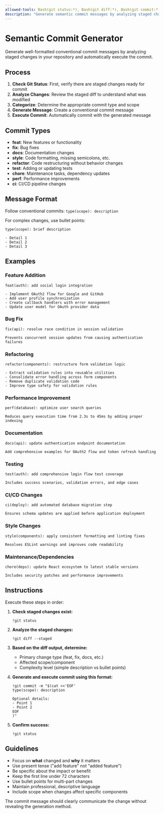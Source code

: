 ```yaml
---
allowed-tools: Bash(git status:*), Bash(git diff:*), Bash(git commit:*)
description: "Generate semantic commit messages by analyzing staged changes and create conventional commits automatically"
---
```


# Semantic Commit Generator

Generate well-formatted conventional commit messages by analyzing staged changes in your repository and automatically execute the commit.

## Process

1. **Check Git Status**: First, verify there are staged changes ready for commit
2. **Analyze Changes**: Review the staged diff to understand what was modified
3. **Categorize**: Determine the appropriate commit type and scope
4. **Generate Message**: Create a conventional commit message
5. **Execute Commit**: Automatically commit with the generated message

## Commit Types

- **feat**: New features or functionality
- **fix**: Bug fixes
- **docs**: Documentation changes  
- **style**: Code formatting, missing semicolons, etc.
- **refactor**: Code restructuring without behavior changes
- **test**: Adding or updating tests
- **chore**: Maintenance tasks, dependency updates
- **perf**: Performance improvements
- **ci**: CI/CD pipeline changes

## Message Format

Follow conventional commits: `type(scope): description`

For complex changes, use bullet points:
```
type(scope): brief description

- Detail 1
- Detail 2
- Detail 3
```

## Examples

### Feature Addition
```
feat(auth): add social login integration

- Implement OAuth2 flow for Google and GitHub
- Add user profile synchronization
- Create callback handlers with error management
- Update user model for OAuth provider data
```

### Bug Fix
```
fix(api): resolve race condition in session validation

Prevents concurrent session updates from causing authentication failures
```

### Refactoring
```
refactor(components): restructure form validation logic

- Extract validation rules into reusable utilities
- Consolidate error handling across form components
- Remove duplicate validation code
- Improve type safety for validation rules
```

### Performance Improvement
```
perf(database): optimize user search queries

Reduces query execution time from 2.3s to 45ms by adding proper indexing
```

### Documentation
```
docs(api): update authentication endpoint documentation

Add comprehensive examples for OAuth2 flow and token refresh handling
```

### Testing
```
test(auth): add comprehensive login flow test coverage

Includes success scenarios, validation errors, and edge cases
```

### CI/CD Changes
```
ci(deploy): add automated database migration step

Ensures schema updates are applied before application deployment
```

### Style Changes
```
style(components): apply consistent formatting and linting fixes

Resolves ESLint warnings and improves code readability
```

### Maintenance/Dependencies
```
chore(deps): update React ecosystem to latest stable versions

Includes security patches and performance improvements
```

## Instructions

Execute these steps in order:

1. **Check staged changes exist:**
   ```
   !git status
   ```

2. **Analyze the staged changes:**
   ```
   !git diff --staged
   ```

3. **Based on the diff output, determine:**
   - Primary change type (feat, fix, docs, etc.)
   - Affected scope/component
   - Complexity level (simple description vs bullet points)

4. **Generate and execute commit using this format:**
   ```
   !git commit -m "$(cat <<'EOF'
   type(scope): description

   Optional details:
   - Point 1
   - Point 2
   EOF
   )"
   ```

5. **Confirm success:**
   ```
   !git status
   ```

## Guidelines

- Focus on **what** changed and **why** it matters
- Use present tense ("add feature" not "added feature")
- Be specific about the impact or benefit
- Keep the first line under 72 characters
- Use bullet points for multi-part changes
- Maintain professional, descriptive language
- Include scope when changes affect specific components

The commit message should clearly communicate the change without revealing the generation method.